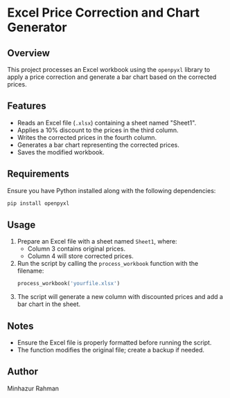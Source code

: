 # Excel Price Correction and Chart Generator

## Overview
This project processes an Excel workbook using the `openpyxl` library to apply a price correction and generate a bar chart based on the corrected prices.

## Features
- Reads an Excel file (`.xlsx`) containing a sheet named "Sheet1".
- Applies a 10% discount to the prices in the third column.
- Writes the corrected prices in the fourth column.
- Generates a bar chart representing the corrected prices.
- Saves the modified workbook.

## Requirements
Ensure you have Python installed along with the following dependencies:
```bash
pip install openpyxl
```

## Usage
1. Prepare an Excel file with a sheet named `Sheet1`, where:
   - Column 3 contains original prices.
   - Column 4 will store corrected prices.
2. Run the script by calling the `process_workbook` function with the filename:
   ```python
   process_workbook('yourfile.xlsx')
   ```
3. The script will generate a new column with discounted prices and add a bar chart in the sheet.

## Notes
- Ensure the Excel file is properly formatted before running the script.
- The function modifies the original file; create a backup if needed.

## Author
Minhazur Rahman



